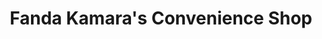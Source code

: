 ---
title: "Fanda Kamara's Convenience Shop"
url: /buedu/fanda-kamaras-convenience-shop/
shop: convenience
---